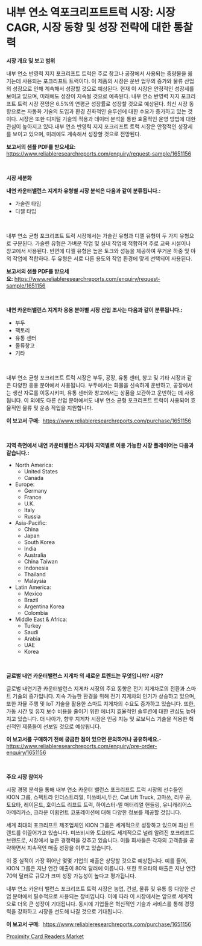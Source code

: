<p><h1>내부 연소 역포크리프트트럭 시장: 시장 CAGR, 시장 동향 및 성장 전략에 대한 통찰력</h1></p><p><strong>시장 개요 및 보고 범위</strong></p>
<p><p>내부 연소 반영력 지지 포크리프트 트럭은 주로 창고나 공장에서 사용되는 중량물을 옮기는데 사용되는 포크리프트 트럭이다. 이 제품의 시장은 운반 업무의 증가와 물류 산업의 성장으로 인해 계속해서 성장할 것으로 예상된다. 현재 이 시장은 안정적인 성장세를 보이고 있으며, 미래에도 성장이 지속될 것으로 예측된다. 내부 연소 반영력 지지 포크리프트 트럭 시장 전망은 6.5%의 연평균 성장률로 성장할 것으로 예상된다. 최신 시장 동향으로는 자동화 기술의 도입과 환경 친화적인 솔루션에 대한 수요가 증가하고 있는 것이다. 시장은 또한 디지털 기술의 적용과 데이터 분석을 통한 효율적인 운영 방법에 대한 관심이 높아지고 있다.내부 연소 반영력 지지 포크리프트 트럭 시장은 안정적인 성장세를 보이고 있으며, 미래에도 계속해서 성장할 것으로 전망된다.</p></p>
<p><strong>보고서의 샘플 PDF를 받으세요:</strong> <a href="https://www.reliableresearchreports.com/enquiry/request-sample/1651156">https://www.reliableresearchreports.com/enquiry/request-sample/1651156</a></p>
<p>&nbsp;</p>
<p><strong>시장 세분화</strong></p>
<p><strong>내연 카운터밸런스 지게차 유형별 시장 분석은 다음과 같이 분류됩니다.:</strong></p>
<p><ul><li>가솔린 타입</li><li>디젤 타입</li></ul></p>
<p>&nbsp;</p>
<p><p>내부 연소 균형 포크리프트 트럭 시장에서는 가솔린 유형과 디젤 유형이 두 가지 유형으로 구분된다. 가솔린 유형은 가벼운 작업 및 실내 작업에 적합하며 주로 교육 시설이나 창고에서 사용된다. 반면에 디젤 유형은 높은 토크와 성능을 제공하여 무거운 하중 및 야외 작업에 적합하다. 두 유형은 서로 다른 용도와 작업 환경에 맞게 선택되어 사용된다.</p></p>
<p><strong>보고서의 샘플 PDF를 받으세요:</strong>&nbsp;<a href="https://www.reliableresearchreports.com/enquiry/request-sample/1651156">https://www.reliableresearchreports.com/enquiry/request-sample/1651156</a></p>
<p>&nbsp;</p>
<p><strong> 내연 카운터밸런스 지게차 응용 분야별 시장 산업 조사는 다음과 같이 분류됩니다.:</strong></p>
<p><ul><li>부두</li><li>팩토리</li><li>유통 센터</li><li>물류창고</li><li>기타</li></ul></p>
<p>&nbsp;</p>
<p><p>내부 연소 균형 포크리프트 트럭 시장은 부두, 공장, 유통 센터, 창고 및 기타 시장과 같은 다양한 응용 분야에서 사용됩니다. 부두에서는 화물을 신속하게 운반하고, 공장에서는 생산 자료를 이동시키며, 유통 센터와 창고에서는 상품을 보관하고 운반하는 데 사용됩니다. 이 외에도 다른 산업 분야에서도 내부 연소 균형 포크리프트 트럭이 사용되어 효율적인 물류 및 운송 작업을 지원합니다.</p></p>
<p><strong>이 보고서 구매:</strong>&nbsp; <a href="https://www.reliableresearchreports.com/purchase/1651156">https://www.reliableresearchreports.com/purchase/1651156</a></p>
<p>&nbsp;</p>
<p><strong>지역 측면에서 내연 카운터밸런스 지게차 지역별로 이용 가능한 시장 플레이어는 다음과 같습니다.:</strong></p>
<p><ul>
    <li>
        North America:
        <ul>
            <li>United States</li>
            <li>Canada</li>
        </ul>
    </li>
    <li>
        Europe:
        <ul>
            <li>Germany</li>
            <li>France</li>
            <li>U.K.</li>
            <li>Italy</li>
            <li>Russia</li>
        </ul>
    </li>
    <li>
        Asia-Pacific:
        <ul>
            <li>China</li>
            <li>Japan</li>
            <li>South Korea</li>
            <li>India</li>
            <li>Australia</li>
            <li>China Taiwan</li>
            <li>Indonesia</li>
            <li>Thailand</li>
            <li>Malaysia</li>
        </ul>
    </li>
    <li>
        Latin America:
        <ul>
            <li>Mexico</li>
            <li>Brazil</li>
            <li>Argentina Korea</li>
            <li>Colombia</li>
        </ul>
    </li>
    <li>
        Middle East & Africa:
        <ul>
            <li>Turkey</li>
            <li>Saudi</li>
            <li>Arabia</li>
            <li>UAE</li>
            <li>Korea</li>
        </ul>
    </li>
    </ul></p>
<p>&nbsp;</p>
<p><strong>글로벌 내연 카운터밸런스 지게차 의 새로운 트렌드는 무엇입니까? 시장?</strong></p>
<p><p>글로벌 내연기관 카운터발런스 지게차 시장의 주요 동향은 전기 지게차로의 전환과 스마트 기술의 증가입니다. 지속 가능한 환경을 위해 전기 지게차의 인기가 상승하고 있으며, 또한 자율 주행 및 IoT 기술을 활용한 스마트 지게차의 수요도 증가하고 있습니다. 또한, 가동 시간 및 유지 보수 비용을 줄이기 위한 에너지 효율적인 솔루션에 대한 관심도 높아지고 있습니다. 더 나아가, 향후 지게차 시장은 인공 지능 및 로보틱스 기술을 적용한 혁신적인 제품들이 선보일 것으로 예상됩니다.</p></p>
<p><strong>이 보고서를 구매하기 전에 궁금한 점이 있으면 문의하거나 공유하세요.</strong>- <a href="https://www.reliableresearchreports.com/enquiry/pre-order-enquiry/1651156">https://www.reliableresearchreports.com/enquiry/pre-order-enquiry/1651156</a></p>
<p>&nbsp;</p>
<p><strong>주요 시장 참여자</strong></p>
<p><p>시장 경쟁 분석을 통해 내부 연소 카운터 밸런스 포크리프트 트럭 시장의 선수들인 KION 그룹, 스펙트라 인더스트리얼, 미쓰비시,두산, Cat Lift Truck, 고마쓰, 리우 공, 토요타, 레이몬드, 호이스트 리프트 트럭, 하이스터-옐 매터리얼 핸들링, 유니캐리어스 아메리카스, 크라운 이큅먼트 코포레이션에 대해 다양한 정보를 제공할 것입니다. </p><p>세계 최대의 포크리프트 제조업체인 KION 그룹은 세계적으로 성장하고 있으며 최신 트렌드를 이끌어가고 있습니다. 미쓰비시와 토요타도 세계적으로 널리 알려진 포크리프트 브랜드로, 시장에서 높은 경쟁력을 갖추고 있습니다. 이들 회사들은 각자의 고객층을 공략하면서 지속적인 매출 성장을 이루고 있습니다.</p><p>이 중 실적이 가장 뛰어난 몇몇 기업의 매출은 상당할 것으로 예상됩니다. 예를 들어, KION 그룹은 지난 연간 매출이 80억 달러에 이릅니다. 또한 토요타의 매출은 지난 연간 70억 달러로 규모가 크며 성장 가능성이 높다고 평가됩니다.</p><p>내부 연소 카운터 밸런스 포크리프트 트럭 시장은 농업, 건설, 물류 및 유통 등 다양한 산업 분야에서 필수적으로 사용되는 장비입니다. 이에 따라 이 시장에서는 앞으로 세계적으로 더욱 큰 성장이 기대됩니다. 동시에 기업들은 혁신적인 기술과 서비스를 통해 경쟁력을 강화하고 시장을 선도해 나갈 것으로 기대됩니다.</p></p>
<p><strong>이 보고서 구매:</strong>&nbsp;&nbsp;<a href="https://www.reliableresearchreports.com/purchase/1651156">https://www.reliableresearchreports.com/purchase/1651156</a></p>
<p><p><a href="https://github.com/RichRobinson5/Market-Research-Report-List-4/blob/main/proximity-card-readers-market.md">Proximity Card Readers Market</a></p></p>
